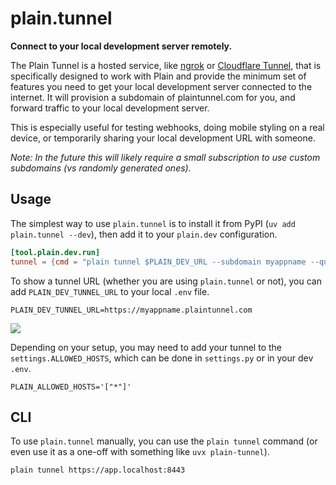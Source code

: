 # plain.tunnel

**Connect to your local development server remotely.**

The Plain Tunnel is a hosted service, like [ngrok](https://ngrok.com/) or [Cloudflare Tunnel](https://developers.cloudflare.com/cloudflare-one/connections/connect-networks/), that is specifically designed to work with Plain and provide the minimum set of features you need to get your local development server connected to the internet. It will provision a subdomain of plaintunnel.com for you, and forward traffic to your local development server.

This is especially useful for testing webhooks, doing mobile styling on a real device, or temporarily sharing your local development URL with someone.

_Note: In the future this will likely require a small subscription to use custom subdomains (vs randomly generated ones)._

## Usage

The simplest way to use `plain.tunnel` is to install it from PyPI (`uv add plain.tunnel --dev`), then add it to your `plain.dev` configuration.

```toml
[tool.plain.dev.run]
tunnel = {cmd = "plain tunnel $PLAIN_DEV_URL --subdomain myappname --quiet"}
```

To show a tunnel URL (whether you are using `plain.tunnel` or not), you can add `PLAIN_DEV_TUNNEL_URL` to your local `.env` file.

```env
PLAIN_DEV_TUNNEL_URL=https://myappname.plaintunnel.com
```

![](https://assets.plainframework.com/docs/plain-dev-tunnel.png)

Depending on your setup, you may need to add your tunnel to the `settings.ALLOWED_HOSTS`, which can be done in `settings.py` or in your dev `.env`.

```env
PLAIN_ALLOWED_HOSTS='["*"]'
```

## CLI

To use `plain.tunnel` manually, you can use the `plain tunnel` command (or even use it as a one-off with something like `uvx plain-tunnel`).

```console
plain tunnel https://app.localhost:8443
```
